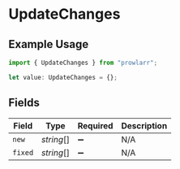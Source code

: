 # UpdateChanges

## Example Usage

```typescript
import { UpdateChanges } from "prowlarr";

let value: UpdateChanges = {};
```

## Fields

| Field              | Type               | Required           | Description        |
| ------------------ | ------------------ | ------------------ | ------------------ |
| `new`              | *string*[]         | :heavy_minus_sign: | N/A                |
| `fixed`            | *string*[]         | :heavy_minus_sign: | N/A                |